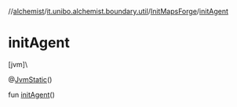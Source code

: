 //[alchemist](../../../index.md)/[it.unibo.alchemist.boundary.util](../index.md)/[InitMapsForge](index.md)/[initAgent](init-agent.md)

# initAgent

[jvm]\

@[JvmStatic](https://kotlinlang.org/api/latest/jvm/stdlib/kotlin.jvm/-jvm-static/index.html)()

fun [initAgent](init-agent.md)()
